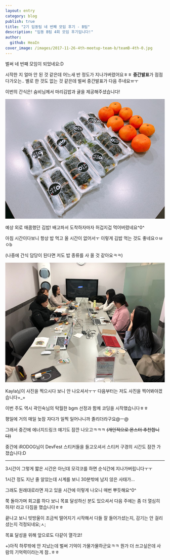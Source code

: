 ```yaml
---
layout: entry
category: blog
publish: true
title: "2기 입동팀 네 번째 모임 후기 - B팀"
description: "입동 B팀 4회 모임 후기입니다!"
author:
  github: HeaIn
cover_image: /images/2017-11-26-4th-meetup-team-b/teamB-4th-0.jpg
---
```


벌써 네 번째 모임이 되었네요:D

시작한 지 얼마 안 된 것 같은데 어느새 반 정도가 지나가버렸어요ㅎㅎ **중간발표**가 점점 다가오는..
별로 한 것도 없는 것 같은데 벌써 중간발표가 다음 주네요ㅠㅜ

이번의 간식은! 숨비님께서 마리김밥과 귤을 제공해주셨습니다!

![귤이 크고 맛있어서 한라봉 같다는 의견도 나왔었다죠](/images/2017-11-26-4th-meetup-team-b/teamB-4th-0.jpg)

예상 외로 매콤했던 김밥! 배고파서 도착하자마자 허겁지겁 먹어버렸네요^0^

아침 시간이다보니 항상 밥 먹고 올 시간이 없어서ㅜ 이렇게 김밥 먹는 것도 좋네요ㅇㅂㅇb

(나중에 간식 담당이 된다면 저도 밥 종류를 사 올 것 같아요ㅋㅋ)

![2기 입동 B팀](/images/2017-11-26-4th-meetup-team-b/teamB-4th-1.jpg)

Kayla님이 사진을 찍으시다 보니 안 나오셔서ㅜㅜ 다음부터는 저도 사진을 찍어봐야겠습니다+_+

이번 주도 역시 곽인숙님의 탁월한 bgm 선정과 함께 코딩을 시작했습니다ㅎㅎ

평일에 거의 매일 늦잠 자다가 일찍 일어나니까 졸리더라구요@ㅡ@

그래서 중간에 에너지드링크 얘기도 잠깐 나오고ㅋㅋㅋ ~~(개인적으로 몬스터 추천합니다)~~

중간에 iRODOG님이 DevFest 스티커들을 들고오셔서 스티커 구경의 시간도 잠깐 가졌습니다:D

---

3시간이 그렇게 짧은 시간은 아닌데 모각코를 하면 순식간에 지나가버립니다ㅜㅜ

1시간 정도 지난 줄 알았는데 시계를 보니 30분밖에 남지 않은 사태가...

그래도 원래대로라면 자고 있을 시간에 이렇게 나오니 매번 뿌듯해요^0^

쭉 돌아가며 회고를 하다 보니 목표 달성하신 분도 있으셔서 다음 주에는 좀 더 열심히 하자! 라고 다짐을 했습니다ㅎㅎ

끝나고 보니 빗방울이 조금씩 떨어지기 시작해서 다들 잘 들어가셨는지, 감기는 안 걸리셨는지 걱정되네요;ㅅ;

목표 달성을 위해 앞으로도 다같이 열각코!

+)아직 하루밖에 안 지났는데 벌써 기억이 가물가물하군요ㅋㅋ 뭔가 더 쓰고싶은데 사람의 기억력이라는게 참..ㅎㅎ